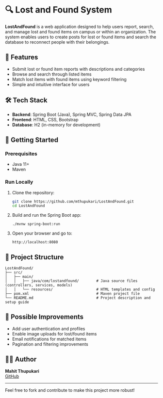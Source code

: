 # 🔍 Lost and Found System

**LostAndFound** is a web application designed to help users report, search, and manage lost and found items on campus or within an organization. The system enables users to create posts for lost or found items and search the database to reconnect people with their belongings.

## 🌟 Features

- Submit lost or found item reports with descriptions and categories
- Browse and search through listed items
- Match lost items with found items using keyword filtering
- Simple and intuitive interface for users

## 🛠 Tech Stack

- **Backend**: Spring Boot (Java), Spring MVC, Spring Data JPA
- **Frontend**: HTML, CSS, Bootstrap
- **Database**: H2 (in-memory for development)

## 🚀 Getting Started

### Prerequisites
- Java 11+
- Maven

### Run Locally

1. Clone the repository:
   ```bash
   git clone https://github.com/mthupukari/LostAndFound.git
   cd LostAndFound
   ```

2. Build and run the Spring Boot app:
   ```bash
   ./mvnw spring-boot:run
   ```

3. Open your browser and go to:
   ```
   http://localhost:8080
   ```

## 📁 Project Structure

```
LostAndFound/
├── src/
│   ├── main/
│   │   ├── java/com/lostandfound/        # Java source files (controllers, services, models)
│   │   └── resources/                    # HTML templates and config
├── pom.xml                               # Maven project file
└── README.md                             # Project description and setup guide
```

## 🧩 Possible Improvements

- Add user authentication and profiles
- Enable image uploads for lost/found items
- Email notifications for matched items
- Pagination and filtering improvements

## 👨‍💻 Author

**Mahit Thupukari**  
[GitHub](https://github.com/mthupukari)

---

Feel free to fork and contribute to make this project more robust!
